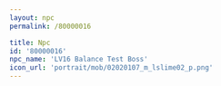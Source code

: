 ```yaml
---
layout: npc
permalink: /80000016

title: Npc
id: '80000016'
npc_name: 'LV16 Balance Test Boss'
icon_url: 'portrait/mob/02020107_m_lslime02_p.png'
---
```

